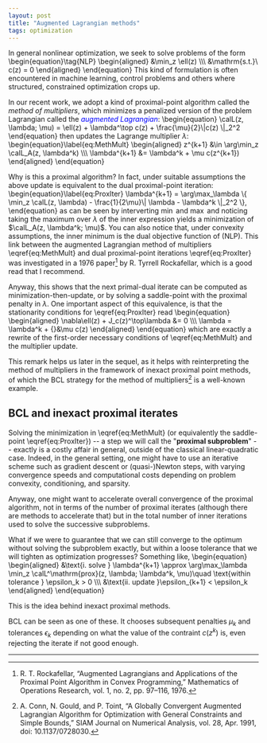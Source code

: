 ```yaml
---
layout: post
title: "Augmented Lagrangian methods"
tags: optimization
---
```


In general nonlinear optimization, we seek to solve problems of the form
\\begin{equation}\tag{NLP}
\begin{aligned}
    &\min_z \ell(z)  \\\\\\
    &\mathrm{s.t.}\ c(z) = 0
\end{aligned}
\\end{equation}
This kind of formulation is often encountered in machine learning, control problems and others where structured, constrained optimization crops up.

In our recent work, we adopt a kind of proximal-point algorithm called the _method of multipliers_, which minimizes a penalized version of the problem Lagrangian called the <span style="color: blue">_augmented Lagrangian_</span>:
\\begin{equation}
    \calL(z, \lambda; \mu) = \ell(z) + \lambda^\top c(z) + \frac{\mu}{2}\\|c(z)  \\|_2^2
\\end{equation}
then updates the Lagrange multiplier $\lambda$:
\\begin{equation}\label{eq:MethMult}
\begin{aligned}
    z^{k+1} &\in \arg\min_z \calL_A(z, \lambda^k)  \\\\\\
    \lambda^{k+1} &= \lambda^k + \mu c(z^{k+1})
\end{aligned}
\\end{equation}

Why is this a proximal algorithm? In fact, under suitable assumptions the above update is equivalent to the dual proximal-point iteration:
\\begin{equation}\label{eq:ProxIter}
    \lambda^{k+1} = \arg\max_\lambda \\{ \min_z \calL(z, \lambda) - \frac{1}{2\mu}\\| \lambda - \lambda^k \\|_2^2 \\},
\\end{equation}
as can be seen by interverting $\min$ and $\max$ and noticing taking the maximum over $\lambda$ of the inner expression yields a minimization of $\calL_A(z, \lambda^k; \mu)$. You can also notice that, under convexity assumptions, the inner minimum is the dual objective function of (NLP). This link between the augmented Lagrangian method of multipliers \eqref{eq:MethMult} and dual proximal-point iterations \eqref{eq:ProxIter} was investigated in a 1976 paper[^Rock76] by R. Tyrrell Rockafellar, which is a good read that I recommend.

Anyway, this shows that the next primal-dual iterate can be computed as minimization-then-update, or by solving a saddle-point with the proximal penalty in $\lambda$.
One important aspect of this equivalence, is that the stationarity conditions for \eqref{eq:ProxIter} read
\\begin{equation}
\begin{aligned}
    \nabla\ell(z) + J_c(z)^\top\lambda &= 0  \\\\\\
    \lambda = \lambda^k + {}&\mu c(z)
\end{aligned}
\\end{equation}
which are exactly a rewrite of the first-order necessary conditions of \eqref{eq:MethMult} and the multiplier update.

This remark helps us later in the sequel, as it helps with reinterpreting the method of multipliers in the framework of inexact proximal point methods, of which the BCL strategy for the method of multipliers[^Conn91] is a well-known example.

## BCL and inexact proximal iterates

Solving the minimization in \eqref{eq:MethMult} (or equivalently the saddle-point \eqref{eq:ProxIter}) -- a step we will call the "**proximal subproblem**" -- exactly is a costly affair in general, outside of the classical linear-quadratic case. Indeed, in the general setting, one might have to use an iterative scheme such as gradient descent or (quasi-)Newton steps, with varying convergence speeds and computational costs depending on problem convexity, conditioning, and sparsity.

Anyway, one might want to accelerate overall convergence of the proximal algorithm, not in terms of the number of proximal iterates (although there are methods to accelerate that) but in the total number of inner iterations used to solve the successive subproblems.

What if we were to guarantee that we can still converge to the optimum without solving the subproblem exactly, but within a loose tolerance that we will tighten as optimization progresses? Something like,
\\begin{equation}
\begin{aligned}
    &\text{i.  solve } \lambda^{k+1} \approx \arg\max_\lambda \min_z \calL^\mathrm{prox}(z, \lambda; \lambda^k, \mu)\quad \text{within tolerance } \epsilon_k > 0  \\\\\\
    &\text{ii. update }\epsilon_{k+1} < \epsilon_k
\end{aligned}
\\end{equation}

This is the idea behind inexact proximal methods.

BCL can be seen as one of these. It chooses subsequent penalties $\mu_k$ and tolerances $\epsilon_k$ depending on what the value of the contraint $c(z^k)$ is, even rejecting the iterate if not good enough.

--------

[^Rock76]: R. T. Rockafellar, “Augmented Lagrangians and Applications of the Proximal Point Algorithm in Convex Programming,” Mathematics of Operations Research, vol. 1, no. 2, pp. 97–116, 1976.

[^Conn91]: A. Conn, N. Gould, and P. Toint, “A Globally Convergent Augmented Lagrangian Algorithm for Optimization with General Constraints and Simple Bounds,” SIAM Journal on Numerical Analysis, vol. 28, Apr. 1991, doi: 10.1137/0728030.

[^Carp21]: J. Carpentier, R. Budhiraja, and N. Mansard, “Proximal and Sparse Resolution of Constrained Dynamic Equations,” Austin / Virtual, United States, Jul. 2021. Accessed: Sep. 17, 2021. [Online]. Available: <https://hal.inria.fr/hal-03271811>
